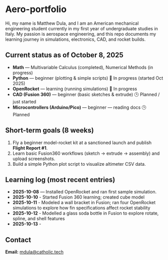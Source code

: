 # Aero-portfolio
Hi, my name is Matthew Dula, and I am an American mechanical engineering student currently in my first year of undergraduate studies in Italy. My passion is aerospace engineering, and this repo documents my learning journey in simulations, electronics, CAD, and rocket builds.
## Current status as of October 8, 2025
- **Math** — Multivariable Calculus (completed), Numerical Methods (in progress)  
- **Python** — beginner (plotting & simple scripts) 🔧 In progress (started Oct 2025)  
- **OpenRocket** — learning (running simulations) 🔧 In progress  
- **CAD (Fusion 360)** — beginner (basic sketches & extrude) 🕒 Planned / just started  
- **Microcontrollers (Arduino/Pico)** — beginner — reading docs 🕒 Planned
## Short-term goals (8 weeks)
1. Fly a beginner model-rocket kit at a sanctioned launch and publish **Flight Report #1**.  
2. Learn basic Fusion360 workflows (sketch → extrude → assembly) and upload screenshots.  
3. Build a simple Python plot script to visualize altimeter CSV data.
## Learning log (most recent entries)
- **2025-10-08** — Installed OpenRocket and ran first sample simulation.
- **2025-10-10** - Started Fusion 360 learning; created cube model
- **2025-10-11** - Modeled a wall bracket in Fusion; ran four OpenRocket simulations to explore how fin specifications affect rocket stability
- **2025-10-12** - Modelled a glass soda bottle in Fusion to explore rotate, spline, and shell features
- **2025-10-13** - 
## Contact
**Email:** mdula@catholic.tech
